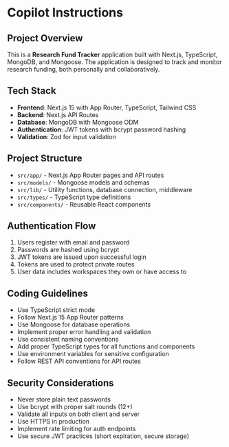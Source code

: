 # Copilot Instructions

<!-- Use this file to provide workspace-specific custom instructions to Copilot. For more details, visit https://code.visualstudio.com/docs/copilot/copilot-customization#_use-a-githubcopilotinstructionsmd-file -->

## Project Overview
This is a **Research Fund Tracker** application built with Next.js, TypeScript, MongoDB, and Mongoose. The application is designed to track and monitor research funding, both personally and collaboratively.

## Tech Stack
- **Frontend**: Next.js 15 with App Router, TypeScript, Tailwind CSS
- **Backend**: Next.js API Routes
- **Database**: MongoDB with Mongoose ODM
- **Authentication**: JWT tokens with bcrypt password hashing
- **Validation**: Zod for input validation

## Project Structure
- `src/app/` - Next.js App Router pages and API routes
- `src/models/` - Mongoose models and schemas
- `src/lib/` - Utility functions, database connection, middleware
- `src/types/` - TypeScript type definitions
- `src/components/` - Reusable React components

## Authentication Flow
1. Users register with email and password
2. Passwords are hashed using bcrypt
3. JWT tokens are issued upon successful login
4. Tokens are used to protect private routes
5. User data includes workspaces they own or have access to

## Coding Guidelines
- Use TypeScript strict mode
- Follow Next.js 15 App Router patterns
- Use Mongoose for database operations
- Implement proper error handling and validation
- Use consistent naming conventions
- Add proper TypeScript types for all functions and components
- Use environment variables for sensitive configuration
- Follow REST API conventions for API routes

## Security Considerations
- Never store plain text passwords
- Use bcrypt with proper salt rounds (12+)
- Validate all inputs on both client and server
- Use HTTPS in production
- Implement rate limiting for auth endpoints
- Use secure JWT practices (short expiration, secure storage)
